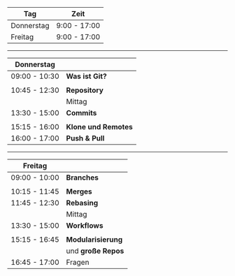 
|  Tag                 | Zeit           |
|----------------------|----------------|
|  Donnerstag          |  9:00 - 17:00  |
|  Freitag             |  9:00 - 17:00  |


---


| Donnerstag           |                          |
|----------------------|--------------------------|
| 09:00 - 10:30        | **Was ist Git?**         |
|                      |                          |
| 10:45 - 12:30        | **Repository**           |
|                      |     Mittag               |
| 13:30 - 15:00        | **Commits**              |
|                      |                          |
| 15:15 - 16:00        | **Klone und Remotes**    |
| 16:00 - 17:00        | **Push & Pull**          |

---

| Freitag              |                            |
|----------------------|----------------------------|
| 09:00 - 10:00        | **Branches**               |
|                      |                            |
| 10:15 - 11:45        | **Merges**                 |
| 11:45 - 12:30        | **Rebasing**               |
|                      | Mittag                     |
| 13:30 - 15:00        |  **Workflows**             |
|                      |                            |
| 15:15 - 16:45        | **Modularisierung**        |
|                      | und **große Repos**        |
| 16:45 - 17:00        | Fragen                     |
